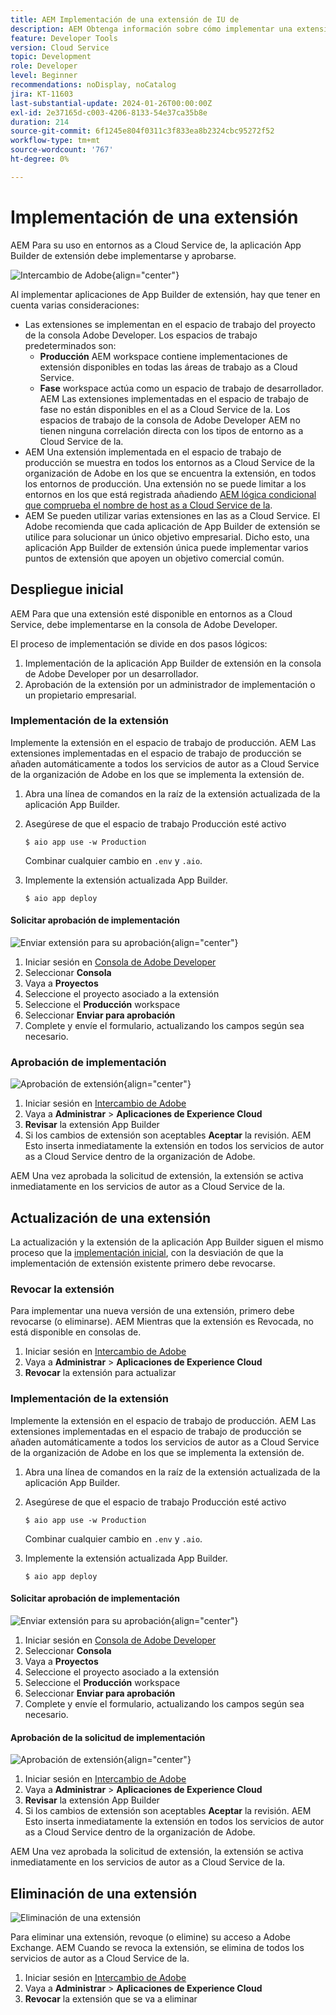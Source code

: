 ```yaml
---
title: AEM Implementación de una extensión de IU de
description: AEM Obtenga información sobre cómo implementar una extensión de IU de.
feature: Developer Tools
version: Cloud Service
topic: Development
role: Developer
level: Beginner
recommendations: noDisplay, noCatalog
jira: KT-11603
last-substantial-update: 2024-01-26T00:00:00Z
exl-id: 2e37165d-c003-4206-8133-54e37ca35b8e
duration: 214
source-git-commit: 6f1245e804f0311c3f833ea8b2324cbc95272f52
workflow-type: tm+mt
source-wordcount: '767'
ht-degree: 0%

---
```


# Implementación de una extensión

AEM Para su uso en entornos as a Cloud Service de, la aplicación App Builder de extensión debe implementarse y aprobarse.

![Intercambio de Adobe](./assets/deploy/adobe-exchange.png){align="center"}

Al implementar aplicaciones de App Builder de extensión, hay que tener en cuenta varias consideraciones:

+ Las extensiones se implementan en el espacio de trabajo del proyecto de la consola Adobe Developer. Los espacios de trabajo predeterminados son:
   + __Producción__ AEM workspace contiene implementaciones de extensión disponibles en todas las áreas de trabajo as a Cloud Service.
   + __Fase__ workspace actúa como un espacio de trabajo de desarrollador. AEM Las extensiones implementadas en el espacio de trabajo de fase no están disponibles en el as a Cloud Service de la.
Los espacios de trabajo de la consola de Adobe Developer AEM no tienen ninguna correlación directa con los tipos de entorno as a Cloud Service de la.
+ AEM Una extensión implementada en el espacio de trabajo de producción se muestra en todos los entornos as a Cloud Service de la organización de Adobe en los que se encuentra la extensión, en todos los entornos de producción.
Una extensión no se puede limitar a los entornos en los que está registrada añadiendo [AEM lógica condicional que comprueba el nombre de host as a Cloud Service de la](https://developer.adobe.com/uix/docs/guides/publication/#enabling-extension-only-on-specific-aem-environments).
+ AEM Se pueden utilizar varias extensiones en las as a Cloud Service. El Adobe recomienda que cada aplicación de App Builder de extensión se utilice para solucionar un único objetivo empresarial. Dicho esto, una aplicación App Builder de extensión única puede implementar varios puntos de extensión que apoyen un objetivo comercial común.

## Despliegue inicial

AEM Para que una extensión esté disponible en entornos as a Cloud Service, debe implementarse en la consola de Adobe Developer.

El proceso de implementación se divide en dos pasos lógicos:

1. Implementación de la aplicación App Builder de extensión en la consola de Adobe Developer por un desarrollador.
1. Aprobación de la extensión por un administrador de implementación o un propietario empresarial.

### Implementación de la extensión

Implemente la extensión en el espacio de trabajo de producción. AEM Las extensiones implementadas en el espacio de trabajo de producción se añaden automáticamente a todos los servicios de autor as a Cloud Service de la organización de Adobe en los que se implementa la extensión de.

1. Abra una línea de comandos en la raíz de la extensión actualizada de la aplicación App Builder.
1. Asegúrese de que el espacio de trabajo Producción esté activo

   ```shell
   $ aio app use -w Production
   ```

   Combinar cualquier cambio en `.env` y `.aio`.

1. Implemente la extensión actualizada App Builder.

   ```shell
   $ aio app deploy
   ```

#### Solicitar aprobación de implementación

![Enviar extensión para su aprobación](./assets/deploy/submit-for-approval.png){align="center"}

1. Iniciar sesión en [Consola de Adobe Developer](https://developer.adobe.com)
1. Seleccionar __Consola__
1. Vaya a __Proyectos__
1. Seleccione el proyecto asociado a la extensión
1. Seleccione el __Producción__ workspace
1. Seleccionar __Enviar para aprobación__
1. Complete y envíe el formulario, actualizando los campos según sea necesario.

### Aprobación de implementación

![Aprobación de extensión](./assets/deploy/adobe-exchange.png){align="center"}

1. Iniciar sesión en [Intercambio de Adobe](https://exchange.adobe.com/)
2. Vaya a __Administrar__ > __Aplicaciones de Experience Cloud__
3. __Revisar__ la extensión App Builder
4. Si los cambios de extensión son aceptables __Aceptar__ la revisión. AEM Esto inserta inmediatamente la extensión en todos los servicios de autor as a Cloud Service dentro de la organización de Adobe.

AEM Una vez aprobada la solicitud de extensión, la extensión se activa inmediatamente en los servicios de autor as a Cloud Service de la.

## Actualización de una extensión

La actualización y la extensión de la aplicación App Builder siguen el mismo proceso que la [implementación inicial](#initial-deployment), con la desviación de que la implementación de extensión existente primero debe revocarse.

### Revocar la extensión

Para implementar una nueva versión de una extensión, primero debe revocarse (o eliminarse). AEM Mientras que la extensión es Revocada, no está disponible en consolas de.

1. Iniciar sesión en [Intercambio de Adobe](https://exchange.adobe.com/)
1. Vaya a __Administrar__ > __Aplicaciones de Experience Cloud__
1. __Revocar__ la extensión para actualizar

### Implementación de la extensión

Implemente la extensión en el espacio de trabajo de producción. AEM Las extensiones implementadas en el espacio de trabajo de producción se añaden automáticamente a todos los servicios de autor as a Cloud Service de la organización de Adobe en los que se implementa la extensión de.

1. Abra una línea de comandos en la raíz de la extensión actualizada de la aplicación App Builder.
1. Asegúrese de que el espacio de trabajo Producción esté activo

   ```shell
   $ aio app use -w Production
   ```

   Combinar cualquier cambio en `.env` y `.aio`.

1. Implemente la extensión actualizada App Builder.

   ```shell
   $ aio app deploy
   ```

#### Solicitar aprobación de implementación

![Enviar extensión para su aprobación](./assets/deploy/submit-for-approval.png){align="center"}

1. Iniciar sesión en [Consola de Adobe Developer](https://developer.adobe.com)
1. Seleccionar __Consola__
1. Vaya a __Proyectos__
1. Seleccione el proyecto asociado a la extensión
1. Seleccione el __Producción__ workspace
1. Seleccionar __Enviar para aprobación__
1. Complete y envíe el formulario, actualizando los campos según sea necesario.

#### Aprobación de la solicitud de implementación

![Aprobación de extensión](./assets/deploy/review.png){align="center"}

1. Iniciar sesión en [Intercambio de Adobe](https://exchange.adobe.com/)
1. Vaya a __Administrar__ > __Aplicaciones de Experience Cloud__
1. __Revisar__ la extensión App Builder
1. Si los cambios de extensión son aceptables __Aceptar__ la revisión. AEM Esto inserta inmediatamente la extensión en todos los servicios de autor as a Cloud Service dentro de la organización de Adobe.

AEM Una vez aprobada la solicitud de extensión, la extensión se activa inmediatamente en los servicios de autor as a Cloud Service de la.

## Eliminación de una extensión

![Eliminación de una extensión](./assets/deploy/revoke.png)

Para eliminar una extensión, revoque (o elimine) su acceso a Adobe Exchange. AEM Cuando se revoca la extensión, se elimina de todos los servicios de autor as a Cloud Service de la.

1. Iniciar sesión en [Intercambio de Adobe](https://exchange.adobe.com/)
1. Vaya a __Administrar__ > __Aplicaciones de Experience Cloud__
1. __Revocar__ la extensión que se va a eliminar
